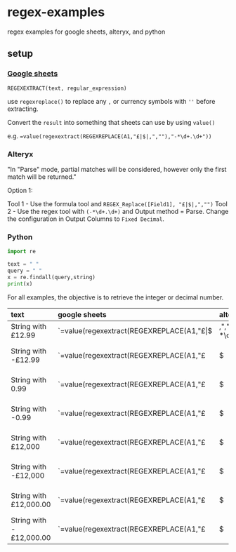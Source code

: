 # regex-examples
 regex examples for google sheets, alteryx, and python

## setup

### [Google sheets](https://support.google.com/docs/answer/3098244?hl=en)

`REGEXEXTRACT(text, regular_expression)`

use `regexreplace()` to replace any `,` or currency symbols with `''` before extracting.

Convert the `result` into something that sheets can use by using `value()`

e.g.
`=value(regexextract(REGEXREPLACE(A1,"£|$|,",""),"-*\d+.\d+"))`


### Alteryx

"In "Parse" mode, partial matches will be considered, however only the first match will be returned."

Option 1: 

Tool 1 - Use the formula tool and `REGEX_Replace([Field1], "£|$|,","")`
Tool 2 - Use the regex tool with `(-*\d+.\d+)` and Output method = Parse. Change the configuration in Output Columns to `Fixed Decimal`.

### Python

``` python
import re

text = " "
query = " "
x = re.findall(query,string)
print(x)

```

For all examples, the objective is to retrieve the integer or decimal number.

| text |  google sheets | alteryx | python | result |
| :-- |  :-- | :-- | :-- | :--|
| String with £12.99 | `=value(regexextract(REGEXREPLACE(A1,"£\|$|,",""),"-*\d+.\d+"))` |  see option 1 | tbc | 12.99 |
| String with -£12.99 | `=value(regexextract(REGEXREPLACE(A1,"£|$|,",""),"-*\d+.\d+"))` | see option 1 | tbc| 12.99
| String with 0.99 |  `=value(regexextract(REGEXREPLACE(A1,"£|$|,",""),"-*\d+.\d+"))` | see option 1 | tbc| 0.99
| String with -0.99 | `=value(regexextract(REGEXREPLACE(A1,"£|$|,",""),"-*\d+.\d+"))` | see option 1  | tbc| -0.99
| String with £12,000 | `=value(regexextract(REGEXREPLACE(A1,"£|$|,",""),"-*\d+.\d+"))` | see option 1  | tbc| 12000
| String with -£12,000 | `=value(regexextract(REGEXREPLACE(A1,"£|$|,",""),"-*\d+.\d+"))` | see option 1 | tbc| -12000
| String with £12,000.00 | `=value(regexextract(REGEXREPLACE(A1,"£|$|,",""),"-*\d+.\d+"))` | see option 1  |tbc | 12000.00
| String with -£12,000.00 | `=value(regexextract(REGEXREPLACE(A1,"£|$|,",""),"-*\d+.\d+"))` | see option 1  | tbc| -12000.00
